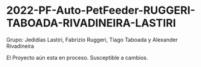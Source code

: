 # 2022-PF-Auto-PetFeeder-RUGGERI-TABOADA-RIVADINEIRA-LASTIRI
Grupo: Jedidias Lastiri, Fabrizio Ruggeri, Tiago Taboada y Alexander Rivadineira

El Proyecto aún esta en proceso. Susceptible a cambios.
